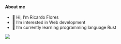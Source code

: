  #### About me
- 👋 Hi, I’m Ricardo Flores
- 👀 I’m interested in Web development
- 🌱 I’m currently learning programming language Rust


<a href="https://github.com/lemcok/github-readme-stats">
  <img src="https://github-readme-stats.vercel.app/api/top-langs/?username=lemcok&layout=compact&theme=github_dark&langs_count=6" />
</a>
